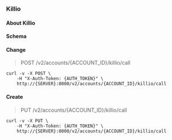 ### Killio

#### About Killio

#### Schema



#### Change

> POST /v2/accounts/{ACCOUNT_ID}/killio/call

```curl
curl -v -X POST \
    -H "X-Auth-Token: {AUTH_TOKEN}" \
    http://{SERVER}:8000/v2/accounts/{ACCOUNT_ID}/killio/call
```

#### Create

> PUT /v2/accounts/{ACCOUNT_ID}/killio/call

```curl
curl -v -X PUT \
    -H "X-Auth-Token: {AUTH_TOKEN}" \
    http://{SERVER}:8000/v2/accounts/{ACCOUNT_ID}/killio/call
```

